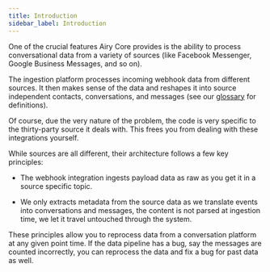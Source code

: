 ```yaml
---
title: Introduction
sidebar_label: Introduction
---
```


One of the crucial features Airy Core provides is the ability to process
conversational data from a variety of sources (like Facebook Messenger, Google
Business Messages, and so on).

The ingestion platform processes incoming webhook data from different sources.
It then makes sense of the data and reshapes it into source independent
contacts, conversations, and messages (see our [glossary](/getting-started/glossary.md) for definitions).

Of course, due the very nature of the problem, the code is very specific to the
thirty-party source it deals with. This frees you from dealing with these
integrations yourself.

While sources are all different, their architecture follows a few key
principles:

- The webhook integration ingests payload data as raw as you get it in a source
  specific topic.

- We only extracts metadata from the source data as we translate events into
  conversations and messages, the content is not parsed at ingestion time, we let
  it travel untouched through the system.

These principles allow you to reprocess data from a conversation platform at any
given point time. If the data pipeline has a bug, say the messages are counted
incorrectly, you can reprocess the data and fix a bug for past data as well.
